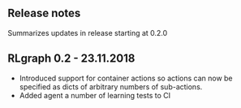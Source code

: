 ## Release notes
Summarizes updates in release starting at 0.2.0

## RLgraph 0.2 - 23.11.2018
- Introduced support for container actions so actions can now be specified as dicts of
arbitrary numbers of sub-actions.
- Added agent a number of learning tests to CI


